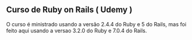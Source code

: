 ## Curso de Ruby on Rails ( Udemy )

O curso é ministrado usando a versão 2.4.4 do Ruby e 5 do Rails, mas foi feito aqui usando a versao 3.2.0 do Ruby e 7.0.4 do Rails.